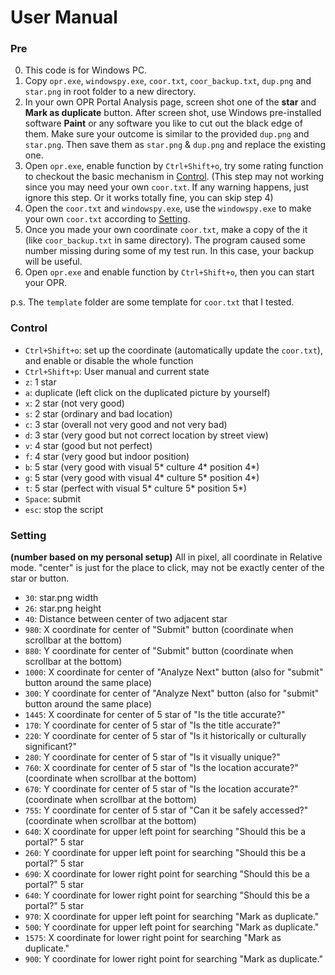 # User Manual

### Pre
0. This code is for Windows PC.
1. Copy `opr.exe`, `windowspy.exe`, `coor.txt`, `coor_backup.txt`, `dup.png` and `star.png` in root folder to a new directory.
2. In your own OPR Portal Analysis page, screen shot one of the **star** and **Mark as duplicate** button. After screen shot, use Windows pre-installed software **Paint** or any software you like to cut out the black edge of them. Make sure your outcome is similar to the provided `dup.png` and `star.png`. Then save them as `star.png` & `dup.png` and replace the existing one.
3. Open `opr.exe`, enable function by `Ctrl+Shift+o`, try some rating function to checkout the basic mechanism in [Control](#control). (This step may not working since you may need your own `coor.txt`. If any warning happens, just ignore this step. Or it works totally fine, you can skip step 4)
4. Open the `coor.txt` and `windowspy.exe`, use the `windowspy.exe` to make your own `coor.txt` according to [Setting](#setting).
5. Once you made your own coordinate `coor.txt`, make a copy of the it (like `coor_backup.txt` in same directory). The program caused some number missing during some of my test run. In this case, your backup will be useful.
6. Open `opr.exe` and enable function by `Ctrl+Shift+o`, then you can start your OPR.

p.s. The `template` folder are some template for `coor.txt` that I tested.

### Control
- `Ctrl+Shift+o`: set up the coordinate (automatically update the `coor.txt`), and enable or disable the whole function
- `Ctrl+Shift+p`: User manual and current state
- `z`: 1 star
- `a`: duplicate (left click on the duplicated picture by yourself)
- `x`: 2 star (not very good)
- `s`: 2 star (ordinary and bad location)
- `c`: 3 star (overall not very good and not very bad)
- `d`: 3 star (very good but not correct location by street view)
- `v`: 4 star (good but not perfect)
- `f`: 4 star (very good but indoor position)
- `b`: 5 star (very good with visual 5* culture 4* position 4*)
- `g`: 5 star (very good with visual 4* culture 5* position 4*)
- `t`: 5 star (perfect with visual 5* culture 5* position 5*)
- `Space`: submit
- `esc`: stop the script

### Setting 
**(number based on my personal setup)** 
All in pixel, all coordinate in Relative mode. "center" is just for the place to click, may not be exactly center of the star or button.
- `30`: star.png width
- `26`: star.png height
- `40`: Distance between center of two adjacent star
- `980`: X coordinate for center of "Submit" button (coordinate when scrollbar at the bottom)
- `880`: Y coordinate for center of "Submit" button (coordinate when scrollbar at the bottom)
- `1000`: X coordinate for center of "Analyze Next" button (also for "submit" button around the same place)
- `300`: Y coordinate for center of "Analyze Next" button (also for "submit" button around the same place)
- `1445`: X coordinate for center of 5 star of "Is the title accurate?"
- `170`: Y coordinate for center of 5 star of "Is the title accurate?"
- `220`: Y coordinate for center of 5 star of "Is it historically or culturally significant?"
- `280`: Y coordinate for center of 5 star of "Is it visually unique?"
- `760`: X coordinate for center of 5 star of "Is the location accurate?" (coordinate when scrollbar at the bottom)
- `670`: Y coordinate for center of 5 star of "Is the location accurate?" (coordinate when scrollbar at the bottom)
- `755`: Y coordinate for center of 5 star of "Can it be safely accessed?" (coordinate when scrollbar at the bottom)
- `640`: X coordinate for upper left point for searching "Should this be a portal?" 5 star
- `260`: Y coordinate for upper left point for searching "Should this be a portal?" 5 star
- `690`: X coordinate for lower right point for searching "Should this be a portal?" 5 star
- `640`: Y coordinate for lower right point for searching "Should this be a portal?" 5 star
- `970`: X coordinate for upper left point for searching "Mark as duplicate."
- `500`: Y coordinate for upper left point for searching "Mark as duplicate."
- `1575`: X coordinate for lower right point for searching "Mark as duplicate."
- `900`: Y coordinate for lower right point for searching "Mark as duplicate."
